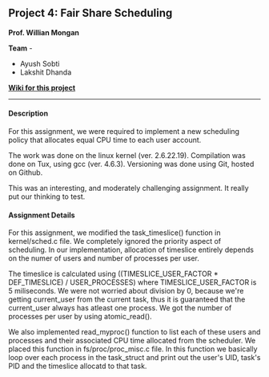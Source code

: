## Project 4: Fair Share Scheduling ##

**Prof. Willian Mongan**

**Team** - 
* Ayush Sobti  
* Lakshit Dhanda

[**Wiki for this project**](https://github.com/xbonez/CS-370/wiki/Project-4)

-----
#### Description ####

For this assignment, we were required  to implement a new scheduling policy that allocates equal CPU time to each user account.

The work was done on the linux kernel (ver. 2.6.22.19). 
Compilation was done on Tux, using gcc (ver. 4.6.3).
Versioning was done using Git, hosted on Github.

This was an interesting, and moderately challenging assignment. It really put our thinking to test.

#### Assignment Details ####

For this assignment, we modified the task_timeslice() function in kernel/sched.c file. We completely ignored the priority aspect of scheduling. In our implementation, allocation of timeslice entirely depends on the numer of users and number of processes per user.

The timeslice is calculated using ((TIMESLICE_USER_FACTOR * DEF_TIMESLICE) / USER_PROCESSES) where TIMESLICE_USER_FACTOR is 5 miliseconds.  We were not worried about division by 0, because we're getting current_user from the current task, thus it is guaranteed that the current_user always has atleast one process. We got the number of processes per user by using atomic_read().

We also implemented read_myproc() function to  list each of these users and processes and their associated CPU time allocated from the scheduler. We placed this function in fs/proc/proc_misc.c file. In this function we basically loop over each process in the task_struct and 
print out the user's UID, task's PID and the timeslice allocatd to that task. 
